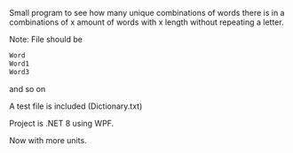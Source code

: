 Small program to see how many unique combinations of words there is in a combinations of x amount of words with x length without repeating a letter.

Note:
File should be
```txt
Word
Word1
Word3
```
and so on

A test file is included (Dictionary.txt)

Project is .NET 8 using WPF.

Now with more units.